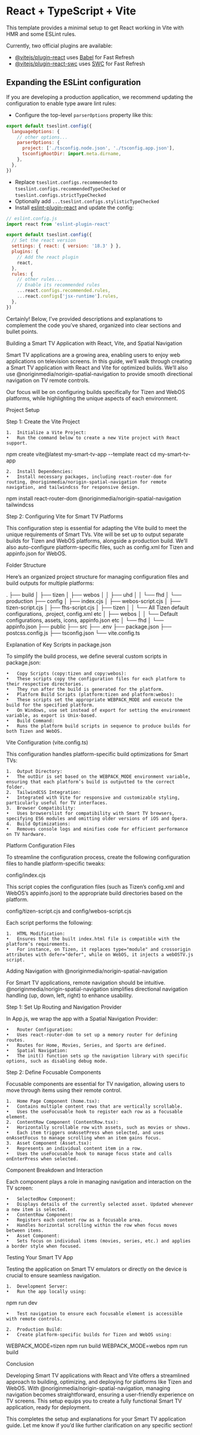 # React + TypeScript + Vite

This template provides a minimal setup to get React working in Vite with HMR and some ESLint rules.

Currently, two official plugins are available:

- [@vitejs/plugin-react](https://github.com/vitejs/vite-plugin-react/blob/main/packages/plugin-react/README.md) uses [Babel](https://babeljs.io/) for Fast Refresh
- [@vitejs/plugin-react-swc](https://github.com/vitejs/vite-plugin-react-swc) uses [SWC](https://swc.rs/) for Fast Refresh

## Expanding the ESLint configuration

If you are developing a production application, we recommend updating the configuration to enable type aware lint rules:

- Configure the top-level `parserOptions` property like this:

```js
export default tseslint.config({
  languageOptions: {
    // other options...
    parserOptions: {
      project: ['./tsconfig.node.json', './tsconfig.app.json'],
      tsconfigRootDir: import.meta.dirname,
    },
  },
})
```

- Replace `tseslint.configs.recommended` to `tseslint.configs.recommendedTypeChecked` or `tseslint.configs.strictTypeChecked`
- Optionally add `...tseslint.configs.stylisticTypeChecked`
- Install [eslint-plugin-react](https://github.com/jsx-eslint/eslint-plugin-react) and update the config:

```js
// eslint.config.js
import react from 'eslint-plugin-react'

export default tseslint.config({
  // Set the react version
  settings: { react: { version: '18.3' } },
  plugins: {
    // Add the react plugin
    react,
  },
  rules: {
    // other rules...
    // Enable its recommended rules
    ...react.configs.recommended.rules,
    ...react.configs['jsx-runtime'].rules,
  },
})
```



Certainly! Below, I’ve provided descriptions and explanations to complement the code you’ve shared, organized into clear sections and bullet points.

Building a Smart TV Application with React, Vite, and Spatial Navigation

Smart TV applications are a growing area, enabling users to enjoy web applications on television screens. In this guide, we’ll walk through creating a Smart TV application with React and Vite for optimized builds. We’ll also use @noriginmedia/norigin-spatial-navigation to provide smooth directional navigation on TV remote controls.

Our focus will be on configuring builds specifically for Tizen and WebOS platforms, while highlighting the unique aspects of each environment.

Project Setup

Step 1: Create the Vite Project

	1.	Initialize a Vite Project:
	•	Run the command below to create a new Vite project with React support.

npm create vite@latest my-smart-tv-app --template react
cd my-smart-tv-app


	2.	Install Dependencies:
	•	Install necessary packages, including react-router-dom for routing, @noriginmedia/norigin-spatial-navigation for remote navigation, and tailwindcss for responsive design.

npm install react-router-dom @noriginmedia/norigin-spatial-navigation tailwindcss



Step 2: Configuring Vite for Smart TV Platforms

This configuration step is essential for adapting the Vite build to meet the unique requirements of Smart TVs. Vite will be set up to output separate builds for Tizen and WebOS platforms, alongside a production build. We’ll also auto-configure platform-specific files, such as config.xml for Tizen and appinfo.json for WebOS.

Folder Structure

Here’s an organized project structure for managing configuration files and build outputs for multiple platforms:

.
├── build
│   ├── tizen
│   ├── webos
│   │   ├── uhd
│   │   └── fhd
│   └── production
├── config
│   ├── index.cjs
│   ├── webos-script.cjs
│   ├── tizen-script.cjs
│   ├── fhs-script.cjs
│   ├── tizen
│   │   └── All Tizen default configurations, .project, config.xml etc
│   ├── webos
│   │   └── Default configurations, assets, icons, appinfo.json etc
│   └── fhd
│       └── appinfo.json
├── public
├── src
├── .env
├── package.json
├── postcss.config.js
├── tsconfig.json
└── vite.config.ts

Explanation of Key Scripts in package.json

To simplify the build process, we define several custom scripts in package.json:

	•	Copy Scripts (copy:tizen and copy:webos):
	•	These scripts copy the configuration files for each platform to their respective directories.
	•	They run after the build is generated for the platform.
	•	Platform Build Scripts (platform:tizen and platform:webos):
	•	These scripts set the appropriate WEBPACK_MODE and execute the build for the specified platform.
	•	On Windows, use set instead of export for setting the environment variable, as export is Unix-based.
	•	Build Command:
	•	Runs the platform build scripts in sequence to produce builds for both Tizen and WebOS.

Vite Configuration (vite.config.ts)

This configuration handles platform-specific build optimizations for Smart TVs:

	1.	Output Directory:
	•	The outDir is set based on the WEBPACK_MODE environment variable, ensuring that each platform’s build is outputted to the correct folder.
	2.	TailwindCSS Integration:
	•	Integrated with Vite for responsive and customizable styling, particularly useful for TV interfaces.
	3.	Browser Compatibility:
	•	Uses browserslist for compatibility with Smart TV browsers, specifying ES6 modules and omitting older versions of iOS and Opera.
	4.	Build Optimizations:
	•	Removes console logs and minifies code for efficient performance on TV hardware.

Platform Configuration Files

To streamline the configuration process, create the following configuration files to handle platform-specific tweaks:

config/index.cjs

This script copies the configuration files (such as Tizen’s config.xml and WebOS’s appinfo.json) to the appropriate build directories based on the platform.

config/tizen-script.cjs and config/webos-script.cjs

Each script performs the following:

	1.	HTML Modification:
	•	Ensures that the built index.html file is compatible with the platform’s requirements.
	•	For instance, on Tizen, it replaces type="module" and crossorigin attributes with defer="defer", while on WebOS, it injects a webOSTV.js script.

Adding Navigation with @noriginmedia/norigin-spatial-navigation

For Smart TV applications, remote navigation should be intuitive. @noriginmedia/norigin-spatial-navigation simplifies directional navigation handling (up, down, left, right) to enhance usability.

Step 1: Set Up Routing and Navigation Provider

In App.js, we wrap the app with a Spatial Navigation Provider:

	•	Router Configuration:
	•	Uses react-router-dom to set up a memory router for defining routes.
	•	Routes for Home, Movies, Series, and Sports are defined.
	•	Spatial Navigation:
	•	The init() function sets up the navigation library with specific options, such as disabling debug mode.

Step 2: Define Focusable Components

Focusable components are essential for TV navigation, allowing users to move through items using their remote control.

	1.	Home Page Component (home.tsx):
	•	Contains multiple content rows that are vertically scrollable.
	•	Uses the useFocusable hook to register each row as a focusable element.
	2.	ContentRow Component (ContentRow.tsx):
	•	Horizontally scrollable row with assets, such as movies or shows.
	•	Each item triggers onAssetPress when selected, and uses onAssetFocus to manage scrolling when an item gains focus.
	3.	Asset Component (Asset.tsx):
	•	Represents an individual content item in a row.
	•	Uses the useFocusable hook to manage focus state and calls onEnterPress when selected.

Component Breakdown and Interaction

Each component plays a role in managing navigation and interaction on the TV screen:

	•	SelectedRow Component:
	•	Displays details of the currently selected asset. Updated whenever a new item is selected.
	•	ContentRow Component:
	•	Registers each content row as a focusable area.
	•	Handles horizontal scrolling within the row when focus moves between items.
	•	Asset Component:
	•	Sets focus on individual items (movies, series, etc.) and applies a border style when focused.

Testing Your Smart TV App

Testing the application on Smart TV emulators or directly on the device is crucial to ensure seamless navigation.

	1.	Development Server:
	•	Run the app locally using:

npm run dev

	•	Test navigation to ensure each focusable element is accessible with remote controls.

	2.	Production Build:
	•	Create platform-specific builds for Tizen and WebOS using:

WEBPACK_MODE=tizen npm run build
WEBPACK_MODE=webos npm run build



Conclusion

Developing Smart TV applications with React and Vite offers a streamlined approach to building, optimizing, and deploying for platforms like Tizen and WebOS. With @noriginmedia/norigin-spatial-navigation, managing navigation becomes straightforward, ensuring a user-friendly experience on TV screens. This setup equips you to create a fully functional Smart TV application, ready for deployment.

This completes the setup and explanations for your Smart TV application guide. Let me know if you’d like further clarification on any specific section!